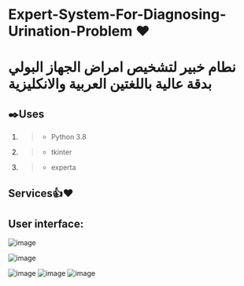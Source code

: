 # Expert-System-For-Diagnosing-Urination-Problem ❤️
# نطام خبير لتشخيص امراض الجهاز البولي بدقة عالية باللغتين العربية والانكليزية
  
## ✒️Uses 
1. > * Python 3.8
1. > * tkinter
1. > * experta

## Services👍❤️

## User interface:

![image](https://user-images.githubusercontent.com/102704259/192091872-8a953ddc-f675-41a1-a131-d97e7af49bff.png)

![image](https://user-images.githubusercontent.com/102704259/192091907-0a4d396e-73f3-4364-883a-2a82b007e991.png)

![image](https://user-images.githubusercontent.com/102704259/192091911-fa2c12d9-8623-4587-9cac-8c304b02afa7.png)
![image](https://user-images.githubusercontent.com/102704259/192091946-2cdb4ff8-96e2-4fe1-8c4a-1ed27d752b27.png)
![image](https://user-images.githubusercontent.com/102704259/192091976-97902100-1a12-4bb8-8cf6-21f915990c80.png)
